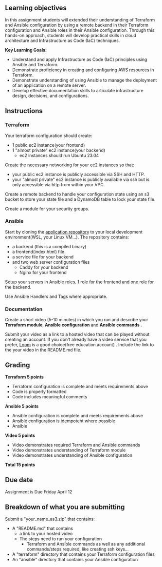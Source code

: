 ## Learning objectives

In this assignment students will extended their understanding of Terraform and Ansible configuration by using a remote backend in their Terraform configuration and Ansible roles in their Ansible configuration.
Through this hands-on approach, students will develop practical skills in cloud architecture and Infrastructure as Code (IaC) techniques.

**Key Learning Goals:**

-  Understand and apply Infrastructure as Code (IaC) principles using Ansible and Terraform.
- Demonstrate proficiency in creating and configuring AWS resources in Terraform.
- Demonstrate understanding of using Ansible to manage the deployment of an application on a remote server.
- Develop effective documentation skills to articulate infrastructure design, decisions, and configurations.

## Instructions

### Terraform

Your terraform configuration should create: 
- 1 public ec2 instance(your frontend)
- 1 "almost private" ec2 instance(your backend) 
	- ec2 instances should run Ubuntu 23.04

Create the necessary networking for your ec2 instances so that: 
- your public ec2 instance is publicly accessible via SSH and HTTP.
- your "almost private" ec2 instance is publicly available via ssh but is only accessible via http from within your VPC

Create a remote backend to handle your configuration state using an s3 bucket to store your state file and a DynamoDB table to lock your state file.

Create a module for your security groups.

### Ansible

Start by cloning the [application repository](https://gitlab.com/cit_4640/as3-files-4640-w24) to your local development environment(WSL, your Linux VM...).
The repository contains:
- a backend (this is a compiled binary)
- a frontend(index.html) file
- a service file for your backend 
- and two web server configuration files
	- Caddy for your backend
	- Nginx for your frontend

Setup your servers in Ansible roles. 1 role for the frontend and one role for the backend.

Use Ansible Handlers and Tags where appropriate.

### Documentation

Create a short video (5-10 minutes) in which you run and describe your **Terraform module**, **Ansible configuration** and **Ansible commands** .

Submit your video as a link to a hosted video that can be played without creating an account. If you don't already have a video service that you prefer, [Loom](https://www.loom.com/) is a good choice(free education account) . Include the link to the your video in the README.md file.

## Grading

**Terraform 5 points**
- Terraform configuration is complete and meets requirements above
- Code is properly formatted
- Code includes meaningful comments

**Ansible 5 points**
- Ansible configuration is complete and meets requirements above
- Ansible configuration is idempotent where possible
- Ansible 

**Video 5 points**
- Video demonstrates required Terraform and Ansible commands
- Video demonstrates understanding of Terraform module
- Video demonstrates understanding of Ansible configuration

**Total 15 points**

## Due date

Assignment is Due Friday April 12 

## Breakdown of what you are submitting

Submit a "your_name_as3.zip" that contains:
- A "README.md" that contains
	- a link to your hosted video
	- The steps need to run your configuration
		- Terraform and Ansible commands as well as any additional commands/steps required, like creating ssh keys...
- A "terraform" directory that contains your Terraform configuration files
- An "ansible" directory that contains your Ansible configuration
